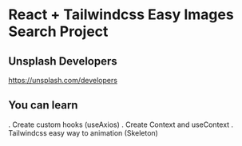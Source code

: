 # React + Tailwindcss Easy Images Search Project

## Unsplash Developers

https://unsplash.com/developers

## You can learn

. Create custom hooks (useAxios)
. Create Context and useContext
. Tailwindcss easy way to animation (Skeleton)
